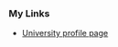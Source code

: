 

### My Links

- [University profile page](https://www.dur.ac.uk/research/directory/staff/?mode=staff&id=16428)
